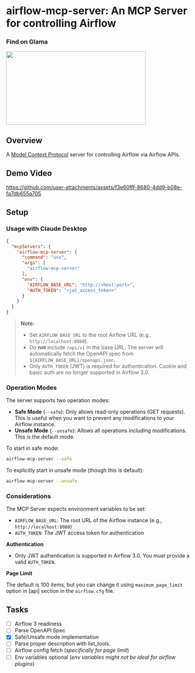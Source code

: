 # airflow-mcp-server: An MCP Server for controlling Airflow

### Find on Glama

<a href="https://glama.ai/mcp/servers/6gjq9w80xr">
  <img width="380" height="200" src="https://glama.ai/mcp/servers/6gjq9w80xr/badge" />
</a>

## Overview
A [Model Context Protocol](https://modelcontextprotocol.io/) server for controlling Airflow via Airflow APIs.

## Demo Video

https://github.com/user-attachments/assets/f3e60fff-8680-4dd9-b08e-fa7db655a705

## Setup

### Usage with Claude Desktop

```json
{
  "mcpServers": {
    "airflow-mcp-server": {
      "command": "uvx",
      "args": [
        "airflow-mcp-server"
      ],
      "env": {
        "AIRFLOW_BASE_URL": "http://<host:port>",
        "AUTH_TOKEN": "<jwt_access_token>"
      }
    }
  }
}
```

> **Note:**
> - Set `AIRFLOW_BASE_URL` to the root Airflow URL (e.g., `http://localhost:8080`).
> - Do **not** include `/api/v1` in the base URL. The server will automatically fetch the OpenAPI spec from `${AIRFLOW_BASE_URL}/openapi.json`.
> - Only `AUTH_TOKEN` (JWT) is required for authentication. Cookie and basic auth are no longer supported in Airflow 3.0.

### Operation Modes

The server supports two operation modes:

- **Safe Mode** (`--safe`): Only allows read-only operations (GET requests). This is useful when you want to prevent any modifications to your Airflow instance.
- **Unsafe Mode** (`--unsafe`): Allows all operations including modifications. This is the default mode.

To start in safe mode:
```bash
airflow-mcp-server --safe
```

To explicitly start in unsafe mode (though this is default):
```bash
airflow-mcp-server --unsafe
```

### Considerations

The MCP Server expects environment variables to be set:
- `AIRFLOW_BASE_URL`: The root URL of the Airflow instance (e.g., `http://localhost:8080`)
- `AUTH_TOKEN`: The JWT access token for authentication

**Authentication**

- Only JWT authentication is supported in Airflow 3.0. You must provide a valid `AUTH_TOKEN`.

**Page Limit**

The default is 100 items, but you can change it using `maximum_page_limit` option in [api] section in the `airflow.cfg` file.

## Tasks

- [ ] Airflow 3 readiness
- [ ] Parse OpenAPI Spec
- [x] Safe/Unsafe mode implementation
- [ ] Parse proper description with list_tools.
- [ ] Airflow config fetch (_specifically for page limit_)
- [ ] Env variables optional (_env variables might not be ideal for airflow plugins_)
